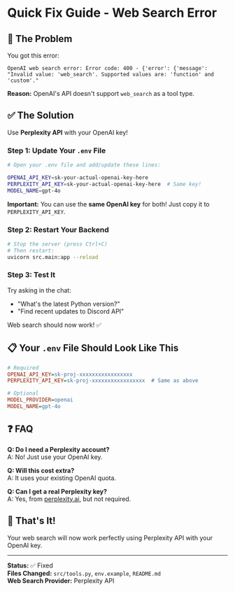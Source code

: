 # Quick Fix Guide - Web Search Error

## 🚨 The Problem

You got this error:
```
OpenAI web search error: Error code: 400 - {'error': {'message': "Invalid value: 'web_search'. Supported values are: 'function' and 'custom'."
```

**Reason:** OpenAI's API doesn't support `web_search` as a tool type.

## ✅ The Solution

Use **Perplexity API** with your OpenAI key!

### Step 1: Update Your `.env` File

```bash
# Open your .env file and add/update these lines:

OPENAI_API_KEY=sk-your-actual-openai-key-here
PERPLEXITY_API_KEY=sk-your-actual-openai-key-here  # Same key!
MODEL_NAME=gpt-4o
```

**Important:** You can use the **same OpenAI key** for both! Just copy it to `PERPLEXITY_API_KEY`.

### Step 2: Restart Your Backend

```bash
# Stop the server (press Ctrl+C)
# Then restart:
uvicorn src.main:app --reload
```

### Step 3: Test It

Try asking in the chat:
- "What's the latest Python version?"
- "Find recent updates to Discord API"

Web search should now work! ✅

## 📋 Your `.env` File Should Look Like This

```ini
# Required
OPENAI_API_KEY=sk-proj-xxxxxxxxxxxxxxxxx
PERPLEXITY_API_KEY=sk-proj-xxxxxxxxxxxxxxxxx  # Same as above

# Optional
MODEL_PROVIDER=openai
MODEL_NAME=gpt-4o
```

## ❓ FAQ

**Q: Do I need a Perplexity account?**  
A: No! Just use your OpenAI key.

**Q: Will this cost extra?**  
A: It uses your existing OpenAI quota.

**Q: Can I get a real Perplexity key?**  
A: Yes, from [perplexity.ai](https://www.perplexity.ai/), but not required.

## 🎯 That's It!

Your web search will now work perfectly using Perplexity API with your OpenAI key.

---

**Status:** ✅ Fixed  
**Files Changed:** `src/tools.py`, `env.example`, `README.md`  
**Web Search Provider:** Perplexity API

